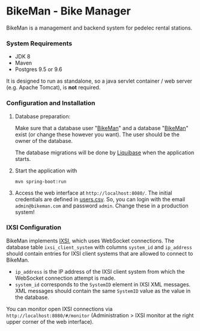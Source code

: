 BikeMan - Bike Manager
==========================

BikeMan is a management and backend system for pedelec rental stations.

### System Requirements

* JDK 8
* Maven
* Postgres 9.5 or 9.6

It is designed to run as standalone, so a java servlet container / web server (e.g. Apache Tomcat), is **not** required.

### Configuration and Installation

1. Database preparation:

    Make sure that a database user "[BikeMan](src/main/resources/config/application-prod.yml#L12)" and a database "[BikeMan](src/main/resources/config/application-prod.yml#L10)" exist (or change these however you want). The user should be the owner of the database.
    
    The database migrations will be done by [Liquibase](https://www.liquibase.org/) when the application starts.
    
    
2. Start the application with

    ```
    mvn spring-boot:run
    ```
    
3. Access the web interface at `http://localhost:8080/`. The initial credentials are defined in [users.csv](src/main/resources/config/liquibase/users.csv). So, you can login with the email `admin@bikeman.com` and password `admin`. Change these in a production system!

### IXSI Configuration

BikeMan implements [IXSI](https://github.com/RWTH-i5-IDSG/ixsi), which uses WebSocket connections. 
The database table `ixsi_client_system` with columns `system_id` and `ip_address` should contain entries for IXSI client systems that are allowed to connect to BikeMan. 
   - `ip_address` is the IP address of the IXSI client system from which the WebSocket connection attempt is made.
   - `system_id` corresponds to the `SystemID` element in IXSI XML messages. XML messages should contain the same `SystemID` value as the value in the database.
  
You can monitor open IXSI connections via `http://localhost:8080/#/monitor` (Administration > IXSI monitor at the right upper corner of the web interface).
